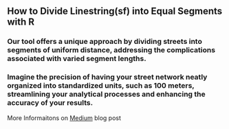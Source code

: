 ## How to Divide Linestring(sf) into Equal Segments with R

### Our tool offers a unique approach by dividing streets into segments of uniform distance, addressing the complications associated with varied segment lengths. 
### Imagine the precision of having your street network neatly organized into standardized units, such as 100 meters, streamlining your analytical processes and enhancing the accuracy of your results. 
More Informaitons on [Medium](https://ywu120766.medium.com/how-to-divide-linestring-sf-into-equal-segments-with-r-935a9ebaec7a) blog post
